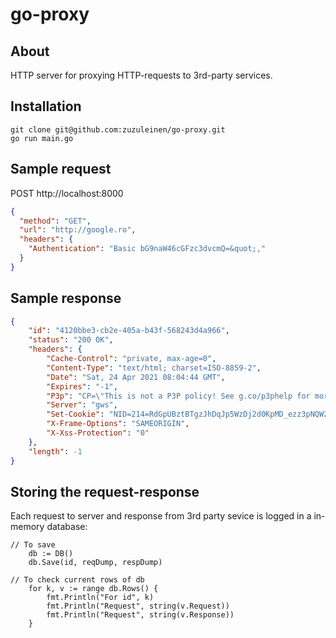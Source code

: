 # go-proxy

## About

HTTP server for proxying HTTP-requests to 3rd-party services.

## Installation

```shell
git clone git@github.com:zuzuleinen/go-proxy.git
go run main.go
```

## Sample request

POST http://localhost:8000

```json
{
  "method": "GET",
  "url": "http://google.ro",
  "headers": {
  	"Authentication": "Basic bG9naW46cGFzc3dvcmQ=&quot;,"
  }
}
```

## Sample response

```json
{
	"id": "4120bbe3-cb2e-405a-b43f-568243d4a966",
	"status": "200 OK",
	"headers": {
		"Cache-Control": "private, max-age=0",
		"Content-Type": "text/html; charset=ISO-8859-2",
		"Date": "Sat, 24 Apr 2021 08:04:44 GMT",
		"Expires": "-1",
		"P3p": "CP=\"This is not a P3P policy! See g.co/p3phelp for more info.\"",
		"Server": "gws",
		"Set-Cookie": "NID=214=RdGpUBztBTgzJhDqJp5WzDj2d0KpMD_ezz3pNQW2bXF4Nxo0u_0IZTyAfnvGyaKTSTJEqp49aU4dTipgSrfCl4OKZlkYGCY8Z09HobNWUWNccBmE5RKkyWm8YGsMUH_jEMd8TUFGmSN7y63aVap5ZwAtULtdYjL6PUrKwiuT0XA; expires=Sun, 24-Oct-2021 08:04:44 GMT; path=/; domain=.google.ro; HttpOnly",
		"X-Frame-Options": "SAMEORIGIN",
		"X-Xss-Protection": "0"
	},
	"length": -1
}
```

## Storing the request-response

Each request to server and response from 3rd party sevice is logged in a in-memory database:

```golang
// To save
	db := DB()
	db.Save(id, reqDump, respDump)

// To check current rows of db
	for k, v := range db.Rows() {
		fmt.Println("For id", k)
		fmt.Println("Request", string(v.Request))
		fmt.Println("Request", string(v.Response))
	}

```
		

